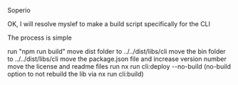 Soperio



OK, I will resolve myslef to make a build script specifically for the CLI

The process is simple

run "npm run build"
move dist folder to ../../dist/libs/cli
move the bin folder to ../../dist/libs/cli
move the package.json file and increase version number
move the license and readme files
run nx run cli:deploy --no-build (no-build option to not rebuild the lib via nx run cli:build)